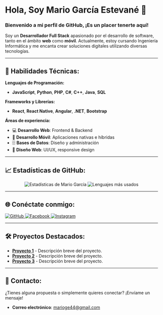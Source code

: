 # Hola, Soy Mario García Estevané 👋

### Bienvenido a mi perfil de GitHub, ¡Es un placer tenerte aquí!

Soy un **Desarrollador Full Stack** apasionado por el desarrollo de software, tanto en el ámbito **web** como **móvil**. Actualmente, estoy cursando Ingeniería Informática y me encanta crear soluciones digitales utilizando diversas tecnologías.

---

## 🚀 Habilidades Técnicas:

**Lenguajes de Programación:**
- **JavaScript**, **Python**, **PHP**, **C#**, **C++**, **Java**, **SQL**

**Frameworks y Librerías:**
- **React**, **React Native**, **Angular**, **.NET**, **Bootstrap**

**Áreas de experiencia:**
- 💻 **Desarrollo Web**: Frontend & Backend
- 📱 **Desarrollo Móvil**: Aplicaciones nativas e híbridas
- 🗄️ **Bases de Datos**: Diseño y administración
- 🎨 **Diseño Web**: UI/UX, responsive design

---

## 📈 Estadísticas de GitHub:
<p align="center">
  <img src="https://github-readme-stats.vercel.app/api?username=mario32111&show_icons=true&theme=radical" alt="Estadísticas de Mario García">
  <img src="https://github-readme-stats.vercel.app/api/top-langs/?username=mario32111&layout=compact&theme=radical" alt="Lenguajes más usados">
</p>

---

## 🌐 Conéctate conmigo:
<a href='https://github.com/mario32111' target='_blank'>
  <img src='https://img.shields.io/badge/GitHub-181717?style=for-the-badge&logo=github&logoColor=white' alt='GitHub'/>
</a>
<a href='https://www.facebook.com/profile.php?id=100007904052052' target='_blank'>
  <img src='https://img.shields.io/badge/Facebook-1877F2?style=for-the-badge&logo=facebook&logoColor=white' alt='Facebook'/>
</a>
<a href='https://www.instagram.com/mario_garcia3210/' target='_blank'>
  <img src='https://img.shields.io/badge/Instagram-E4405F?style=for-the-badge&logo=instagram&logoColor=white' alt='Instagram'/>
</a>

---

## 🛠️ Proyectos Destacados:
- [**Proyecto 1**](#) - Descripción breve del proyecto.
- [**Proyecto 2**](#) - Descripción breve del proyecto.
- [**Proyecto 3**](#) - Descripción breve del proyecto.

---

## 📧 Contacto:
¿Tienes alguna propuesta o simplemente quieres conectar? ¡Envíame un mensaje!

- **Correo electrónico**: marioge44@gmail.com

